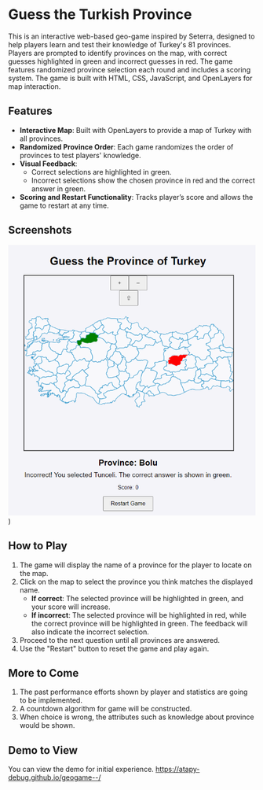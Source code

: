 # Guess the Turkish Province

This is an interactive web-based geo-game inspired by Seterra, designed to help players learn and test their knowledge of Turkey's 81 provinces. Players are prompted to identify provinces on the map, with correct guesses highlighted in green and incorrect guesses in red. The game features randomized province selection each round and includes a scoring system. The game is built with HTML, CSS, JavaScript, and OpenLayers for map interaction.

## Features

- **Interactive Map**: Built with OpenLayers to provide a map of Turkey with all provinces.
- **Randomized Province Order**: Each game randomizes the order of provinces to test players' knowledge.
- **Visual Feedback**: 
  - Correct selections are highlighted in green.
  - Incorrect selections show the chosen province in red and the correct answer in green.
- **Scoring and Restart Functionality**: Tracks player’s score and allows the game to restart at any time.

## Screenshots

![Screenshot of the game in action](images/in_game_footage.png))

## How to Play

1. The game will display the name of a province for the player to locate on the map.
2. Click on the map to select the province you think matches the displayed name.
   - **If correct**: The selected province will be highlighted in green, and your score will increase.
   - **If incorrect**: The selected province will be highlighted in red, while the correct province will be highlighted in green. The feedback will also indicate the incorrect selection.
3. Proceed to the next question until all provinces are answered.
4. Use the "Restart" button to reset the game and play again.

## More to Come

1. The past performance efforts shown by player and statistics are going to be implemented.
2. A countdown algorithm for game will be constructed.
3. When choice is wrong, the attributes such as knowledge about province would be shown.

## Demo to View
You can view the demo for initial experience.
https://atapy-debug.github.io/geogame--/
